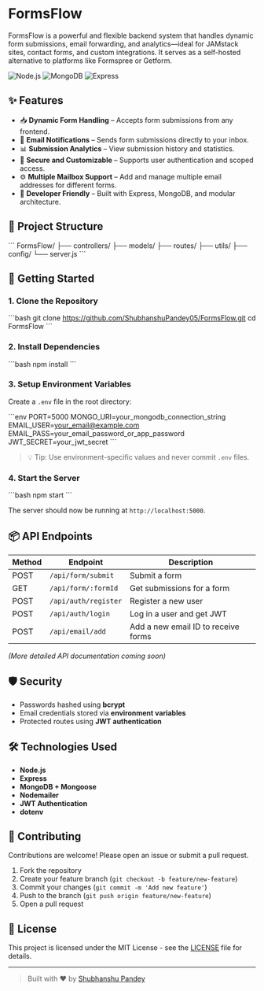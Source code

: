 # FormsFlow

FormsFlow is a powerful and flexible backend system that handles dynamic form submissions, email forwarding, and analytics—ideal for JAMstack sites, contact forms, and custom integrations. It serves as a self-hosted alternative to platforms like Formspree or Getform.

![Node.js](https://img.shields.io/badge/Built%20with-Node.js-green)
![MongoDB](https://img.shields.io/badge/Database-MongoDB-brightgreen)
![Express](https://img.shields.io/badge/Framework-Express.js-lightgrey)

## ✨ Features

- 📥 **Dynamic Form Handling** – Accepts form submissions from any frontend.
- 📧 **Email Notifications** – Sends form submissions directly to your inbox.
- 📊 **Submission Analytics** – View submission history and statistics.
- 🔐 **Secure and Customizable** – Supports user authentication and scoped access.
- ⚙️ **Multiple Mailbox Support** – Add and manage multiple email addresses for different forms.
- 🚀 **Developer Friendly** – Built with Express, MongoDB, and modular architecture.

## 📁 Project Structure

\`\`\`
FormsFlow/
├── controllers/
├── models/
├── routes/
├── utils/
├── config/
└── server.js
\`\`\`

## 🚀 Getting Started

### 1. Clone the Repository

\`\`\`bash
git clone https://github.com/ShubhanshuPandey05/FormsFlow.git
cd FormsFlow
\`\`\`

### 2. Install Dependencies

\`\`\`bash
npm install
\`\`\`

### 3. Setup Environment Variables

Create a `.env` file in the root directory:

\`\`\`env
PORT=5000
MONGO_URI=your_mongodb_connection_string
EMAIL_USER=your_email@example.com
EMAIL_PASS=your_email_password_or_app_password
JWT_SECRET=your_jwt_secret
\`\`\`

> 💡 Tip: Use environment-specific values and never commit `.env` files.

### 4. Start the Server

\`\`\`bash
npm start
\`\`\`

The server should now be running at `http://localhost:5000`.

## 📦 API Endpoints

| Method | Endpoint              | Description                        |
|--------|-----------------------|------------------------------------|
| POST   | `/api/form/submit`    | Submit a form                      |
| GET    | `/api/form/:formId`   | Get submissions for a form         |
| POST   | `/api/auth/register`  | Register a new user                |
| POST   | `/api/auth/login`     | Log in a user and get JWT          |
| POST   | `/api/email/add`      | Add a new email ID to receive forms |

_(More detailed API documentation coming soon)_

## 🛡️ Security

- Passwords hashed using **bcrypt**
- Email credentials stored via **environment variables**
- Protected routes using **JWT authentication**

## 🛠️ Technologies Used

- **Node.js**
- **Express**
- **MongoDB + Mongoose**
- **Nodemailer**
- **JWT Authentication**
- **dotenv**

## 🤝 Contributing

Contributions are welcome! Please open an issue or submit a pull request.

1. Fork the repository
2. Create your feature branch (`git checkout -b feature/new-feature`)
3. Commit your changes (`git commit -m 'Add new feature'`)
4. Push to the branch (`git push origin feature/new-feature`)
5. Open a pull request

## 📃 License

This project is licensed under the MIT License - see the [LICENSE](LICENSE) file for details.

---

> Built with ❤️ by [Shubhanshu Pandey](https://github.com/ShubhanshuPandey05)